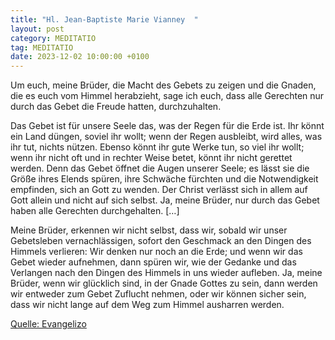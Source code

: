 ```yaml
---
title: "Hl. Jean-Baptiste Marie Vianney  "
layout: post
category: MEDITATIO
tag: MEDITATIO
date: 2023-12-02 10:00:00 +0100
---
```

Um euch, meine Brüder, die Macht des Gebets zu zeigen und die Gnaden, die es euch vom Himmel herabzieht, sage ich euch, dass alle Gerechten nur durch das Gebet die Freude hatten, durchzuhalten.

Das Gebet ist für unsere Seele das, was der Regen für die Erde ist. Ihr könnt ein Land düngen, soviel ihr wollt; wenn der Regen ausbleibt, wird alles, was ihr tut, nichts nützen.<!--more--> Ebenso könnt ihr gute Werke tun, so viel ihr wollt; wenn ihr nicht oft und in rechter Weise betet, könnt ihr nicht gerettet werden. Denn das Gebet öffnet die Augen unserer Seele; es lässt sie die Größe ihres Elends spüren, ihre Schwäche fürchten und die Notwendigkeit empfinden, sich an Gott zu wenden. Der Christ verlässt sich in allem auf Gott allein und nicht auf sich selbst. Ja, meine Brüder, nur durch das Gebet haben alle Gerechten durchgehalten. […]

Meine Brüder, erkennen wir nicht selbst, dass wir, sobald wir unser Gebetsleben vernachlässigen, sofort den Geschmack an den Dingen des Himmels verlieren: Wir denken nur noch an die Erde; und wenn wir das Gebet wieder aufnehmen, dann spüren wir, wie der Gedanke und das Verlangen nach den Dingen des Himmels in uns wieder aufleben. Ja, meine Brüder, wenn wir glücklich sind, in der Gnade Gottes zu sein, dann werden wir entweder zum Gebet Zuflucht nehmen, oder wir können sicher sein, dass wir nicht lange auf dem Weg zum Himmel ausharren werden.


[Quelle: Evangelizo](https://evangeliumtagfuertag.org/DE/gospel)